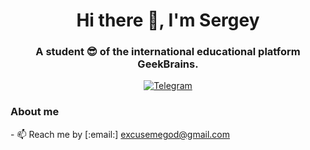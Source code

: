 <div id="header" align="center">
	<h1>Hi there 👋, I'm Sergey </h1>
	<h3>A student 😎 of the international educational platform GeekBrains.</h3>
</div>
<div id="socials" align="center">
	<a href="https://t.me/NorthernAvenue">
		<img src="https://badgen.net/badge/icon/telegram?icon=Telegram&label=NorthernAvenue" alt="Telegram"/>
	</a>
</div>

### About me
<p> - 📫 Reach me by [:email:] <a href="mailto:excusemegod@gmail.com">excusemegod@gmail.com</a></p>

